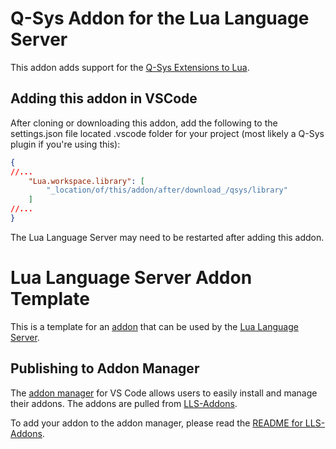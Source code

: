# Q-Sys Addon for the Lua Language Server
This addon adds support for the [Q-Sys Extensions to Lua](https://help.qsys.com/Index.htm#Control_Scripting/Using_Lua_in_Q-Sys/Q-SYS_Extensions_to_Lua.htm).

## Adding this addon in VSCode
After cloning or downloading this addon, add the following to the settings.json file located .vscode folder for your project (most likely a Q-Sys plugin if you're using this):
```json
{
//...
	"Lua.workspace.library": [
		"_location/of/this/addon/after/download_/qsys/library"
	]
//...
}
```

The Lua Language Server may need to be restarted after adding this addon.

# Lua Language Server Addon Template
This is a template for an [addon](https://github.com/LuaLS/lua-language-server/wiki/Addons) that can be used by the [Lua Language Server](https://github.com/LuaLS/lua-language-server).

## Publishing to Addon Manager
The [addon manager](https://github.com/LuaLS/lua-language-server/discussions/1965) for VS Code allows users to easily install and manage their addons. The addons are pulled from [LLS-Addons](https://github.com/LuaLS/LLS-Addons).

To add your addon to the addon manager, please read the [README for LLS-Addons](https://github.com/LuaLS/LLS-Addons#readme).
